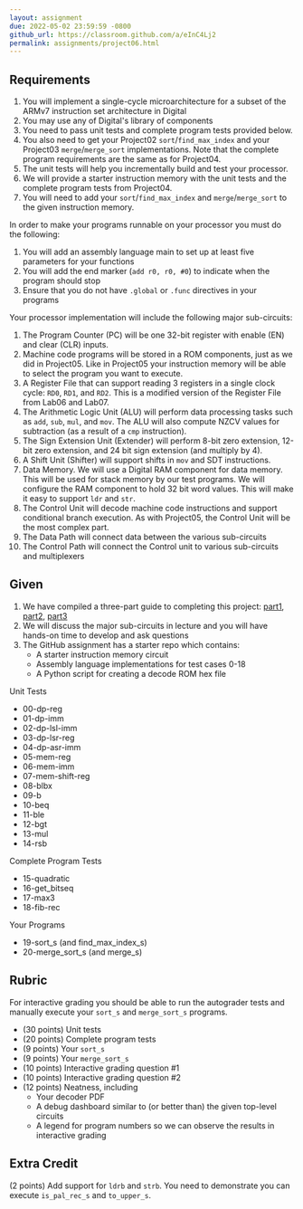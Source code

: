 ```yaml
---
layout: assignment
due: 2022-05-02 23:59:59 -0800
github_url: https://classroom.github.com/a/eInC4Lj2
permalink: assignments/project06.html
---
```


## Requirements

1. You will implement a single-cycle microarchitecture for a subset of the ARMv7 instruction set architecture in Digital
1. You may use any of Digital's library of components
1. You need to pass unit tests and complete program tests provided below. 
1. You also need to get your Project02 `sort`/`find_max_index` and your Project03 `merge`/`merge_sort` implementations. Note that the complete program requirements are the same as for Project04. 
1. The unit tests will help you incrementally build and test your processor. 
1. We will provide a starter instruction memory with the unit tests and the complete program tests from Project04. 
1. You will need to add your `sort`/`find_max_index` and `merge`/`merge_sort` to the given instruction memory.

In order to make your programs runnable on your processor you must do the following:
1. You will add an assembly language main to set up at least five parameters for your functions
1. You will add the end marker (`add r0, r0, #0`) to indicate when the program should stop
1. Ensure that you do not have `.global` or `.func` directives in your programs

Your processor implementation will include the following major sub-circuits:
1. The Program Counter (PC) will be one 32-bit register with enable (EN) and clear (CLR) inputs.
1. Machine code programs will be stored in a ROM components, just as we did in Project05. Like in Project05 your instruction memory will be able to select the program you want to execute.
1. A Register File that can support reading 3 registers in a single clock cycle: `RD0`, `RD1`, and `RD2`. This is a modified version of the Register File from Lab06 and Lab07.
1. The Arithmetic Logic Unit (ALU) will perform data processing tasks such as `add`, `sub`, `mul`, and `mov`. The ALU will also compute NZCV values for subtraction (as a result of a `cmp` instruction).
1. The Sign Extension Unit (Extender) will perform 8-bit zero extension, 12-bit zero extension, and 24 bit sign extension (and multiply by 4).
1. A Shift Unit (Shifter) will support shifts in `mov` and SDT instructions.
1. Data Memory. We will use a Digital RAM component for data memory. This will be used for stack memory by our test programs. We will configure the RAM component to hold 32 bit word values. This will make it easy to support `ldr` and `str`. 
1. The Control Unit will decode machine code instructions and support conditional branch execution. As with Project05, the Control Unit will be the most complex part. 
1. The Data Path will connect data between the various sub-circuits
1. The Control Path will connect the Control unit to various sub-circuits and multiplexers

## Given
1. We have compiled a three-part guide to completing this project: [part1](project06-part-1.html), [part2](project06-part-2.html), [part3](project06-part-3.html)
1. We will discuss the major sub-circuits in lecture and you will have hands-on time to develop and ask questions
1. The GitHub assignment has a starter repo which contains:
    - A starter instruction memory circuit 
    - Assembly language implementations for test cases 0-18
    - A Python script for creating a decode ROM hex file

Unit  Tests
- 00-dp-reg
- 01-dp-imm
- 02-dp-lsl-imm
- 03-dp-lsr-reg
- 04-dp-asr-imm
- 05-mem-reg
- 06-mem-imm
- 07-mem-shift-reg
- 08-blbx
- 09-b
- 10-beq
- 11-ble
- 12-bgt
- 13-mul
- 14-rsb

Complete Program Tests
- 15-quadratic
- 16-get_bitseq
- 17-max3
- 18-fib-rec

Your Programs
- 19-sort_s (and find_max_index_s)
- 20-merge_sort_s (and merge_s)

## Rubric
For interactive grading you should be able to run the autograder tests and manually execute your `sort_s` and `merge_sort_s` programs.

- (30 points) Unit tests
- (20 points) Complete program tests
- (9 points) Your `sort_s`
- (9 points) Your `merge_sort_s`
- (10 points) Interactive grading question #1
- (10 points) Interactive grading question #2
- (12 points) Neatness, including
    - Your decoder PDF
    - A debug dashboard similar to (or better than) the given top-level circuits
    - A legend for program numbers so we can observe the results in interactive grading

## Extra Credit
(2 points) Add support for `ldrb` and `strb`. You need to demonstrate you can execute `is_pal_rec_s` and `to_upper_s`.